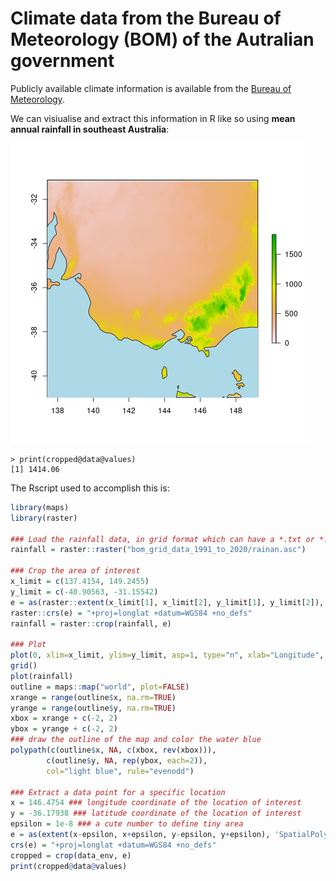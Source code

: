 # Climate data from the Bureau of Meteorology (BOM) of the Autralian government

Publicly available climate information is available from the [Bureau of Meteorology](http://www.bom.gov.au/climate/maps/averages/).

We can visiualise and extract this information in R like so using **mean annual rainfall in southeast Australia**:

![](/img/2023-06-24.png)

```
> print(cropped@data@values)
[1] 1414.06
```

The Rscript used to accomplish this is:


```R
library(maps)
library(raster)

### Load the rainfall data, in grid format which can have a *.txt or *.asc extension name
rainfall = raster::raster("bom_grid_data_1991_to_2020/rainan.asc")

### Crop the area of interest
x_limit = c(137.4154, 149.2455)
y_limit = c(-40.90563, -31.15542)
e = as(raster::extent(x_limit[1], x_limit[2], y_limit[1], y_limit[2]), 'SpatialPolygons')
raster::crs(e) = "+proj=longlat +datum=WGS84 +no_defs"
rainfall = raster::crop(rainfall, e)

### Plot
plot(0, xlim=x_limit, ylim=y_limit, asp=1, type="n", xlab="Longitude", ylab="Latitude")
grid()
plot(rainfall)
outline = maps::map("world", plot=FALSE)
xrange = range(outline$x, na.rm=TRUE)
yrange = range(outline$y, na.rm=TRUE)
xbox = xrange + c(-2, 2)
ybox = yrange + c(-2, 2)
### draw the outline of the map and color the water blue
polypath(c(outline$x, NA, c(xbox, rev(xbox))),
        c(outline$y, NA, rep(ybox, each=2)),
        col="light blue", rule="evenodd")

### Extract a data point for a specific location
x = 146.4754 ### longitude coordinate of the location of interest
y = -36.17938 ### latitude coordinate of the location of interest
epsilon = 1e-8 ### a cute number to define tiny area
e = as(extent(x-epsilon, x+epsilon, y-epsilon, y+epsilon), 'SpatialPolygons')
crs(e) = "+proj=longlat +datum=WGS84 +no_defs"
cropped = crop(data_env, e)
print(cropped@data@values)
```



